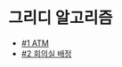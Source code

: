# 그리디 알고리즘

- [#1 ATM](https://www.acmicpc.net/problem/11399)
- [#2 회의실 배정](https://www.acmicpc.net/problem/1931)
